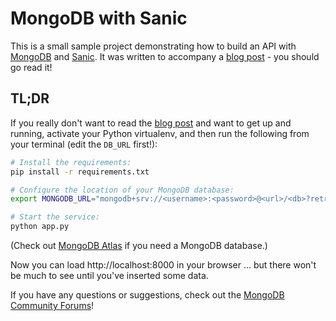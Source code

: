 # MongoDB with Sanic

This is a small sample project demonstrating how to build an API with [MongoDB](https://developer.mongodb.com/) and [Sanic](https://sanic.readthedocs.io/en/stable/).
It was written to accompany a [blog post](https://developer.mongodb.com/quickstart/python-quickstart-sanic/) - you should go read it!

## TL;DR

If you really don't want to read the [blog post](https://developer.mongodb.com/quickstart/python-quickstart-sanic/) and want to get up and running,
activate your Python virtualenv, and then run the following from your terminal (edit the `DB_URL` first!):

```bash
# Install the requirements:
pip install -r requirements.txt

# Configure the location of your MongoDB database:
export MONGODB_URL="mongodb+srv://<username>:<password>@<url>/<db>?retryWrites=true&w=majority"

# Start the service:
python app.py
```

(Check out [MongoDB Atlas](https://www.mongodb.com/cloud/atlas) if you need a MongoDB database.)

Now you can load http://localhost:8000 in your browser ... but there won't be much to see until you've inserted some data.

If you have any questions or suggestions, check out the [MongoDB Community Forums](https://developer.mongodb.com/community/forums/)!